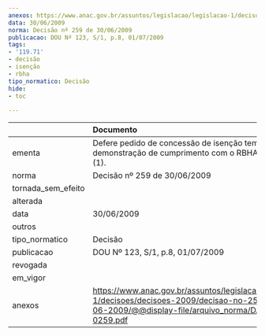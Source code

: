 ```yaml
---
anexos: https://www.anac.gov.br/assuntos/legislacao/legislacao-1/decisoes/decisoes-2009/decisao-no-259-de-30-06-2009/@@display-file/arquivo_norma/DA2009-0259.pdf
data: 30/06/2009
norma: Decisão nº 259 de 30/06/2009
publicacao: DOU Nº 123, S/1, p.8, 01/07/2009
tags:
- '119.71'
- decisão
- isenção
- rbha
tipo_normatico: Decisão
hide: 
- toc 
 
---
```


|                    | Documento                                                                                                                                                 |
|:-------------------|:----------------------------------------------------------------------------------------------------------------------------------------------------------|
| ementa             | Defere pedido de concessão de isenção temporária de demonstração de cumprimento com o RBHA 119.71(e)(1).                                                  |
| norma              | Decisão nº 259 de 30/06/2009                                                                                                                              |
| tornada_sem_efeito |                                                                                                                                                           |
| alterada           |                                                                                                                                                           |
| data               | 30/06/2009                                                                                                                                                |
| outros             |                                                                                                                                                           |
| tipo_normatico     | Decisão                                                                                                                                                   |
| publicacao         | DOU Nº 123, S/1, p.8, 01/07/2009                                                                                                                          |
| revogada           |                                                                                                                                                           |
| em_vigor           |                                                                                                                                                           |
| anexos             | https://www.anac.gov.br/assuntos/legislacao/legislacao-1/decisoes/decisoes-2009/decisao-no-259-de-30-06-2009/@@display-file/arquivo_norma/DA2009-0259.pdf |